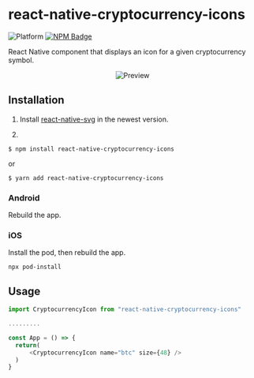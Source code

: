 
# react-native-cryptocurrency-icons

![Platform](https://img.shields.io/badge/platform-ios%20%7C%20android-green)
[![NPM Badge](https://img.shields.io/npm/v/react-native-cryptocurrency-icons)](https://badge.fury.io/js/react-native-cryptocurrency-icons)

React Native component that displays an icon for a given cryptocurrency symbol.

<p align="center" >
  <img
    src="https://github.com/iamlucnguyen/react-native-cryptocurrency-icons/raw/master/assets/images/preview.png"
    alt="Preview"
  />
</p>

## Installation

1. Install [react-native-svg](https://github.com/react-native-svg/react-native-svg#installation) in the newest version. 

2.
  ```
  $ npm install react-native-cryptocurrency-icons
  ```

  or

  ```
  $ yarn add react-native-cryptocurrency-icons
  ```

### Android

Rebuild the app.

### iOS

Install the pod, then rebuild the app.

`npx pod-install`


## Usage

```js
import CryptocurrencyIcon from "react-native-cryptocurrency-icons"

.........

const App = () => {
  return(
      <CryptocurrencyIcon name="btc" size={48} />
  )
}
```
